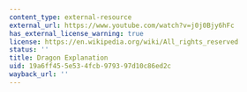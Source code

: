 ```yaml
---
content_type: external-resource
external_url: https://www.youtube.com/watch?v=j0j0Bjy6hFc
has_external_license_warning: true
license: https://en.wikipedia.org/wiki/All_rights_reserved
status: ''
title: Dragon Explanation
uid: 19a6ff45-5e53-4fcb-9793-97d10c86ed2c
wayback_url: ''
---
```


